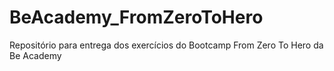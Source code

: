 # BeAcademy_FromZeroToHero
Repositório para entrega dos exercícios do Bootcamp From Zero To Hero da Be Academy
